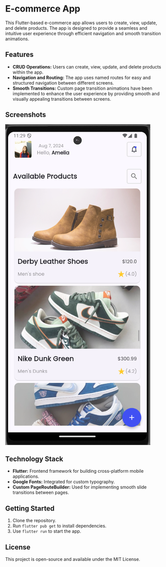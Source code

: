 # E-commerce App

This Flutter-based e-commerce app allows users to create, view, update, and delete products. The app is designed to provide a seamless and intuitive user experience through efficient navigation and smooth transition animations.

## Features

- **CRUD Operations:** Users can create, view, update, and delete products within the app.
- **Navigation and Routing:** The app uses named routes for easy and structured navigation between different screens.
- **Smooth Transitions:** Custom page transition animations have been implemented to enhance the user experience by providing smooth and visually appealing transitions between screens.

## Screenshots
![Home Screen](mobile\simon\ecommerce\assets\home_page.png)


<!-- <img src="mobile\simon\ecommerce\assets\home_page.png"> -->

## Technology Stack

- **Flutter:** Frontend framework for building cross-platform mobile applications.
- **Google Fonts:** Integrated for custom typography.
- **Custom PageRouteBuilder:** Used for implementing smooth slide transitions between pages.

## Getting Started

1. Clone the repository.
2. Run `flutter pub get` to install dependencies.
3. Use `flutter run` to start the app.

## License

This project is open-source and available under the MIT License.